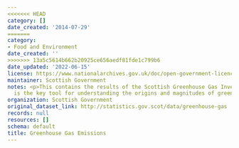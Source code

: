```yaml
---
<<<<<<< HEAD
category: []
date_created: '2014-07-29'
=======
category:
- Food and Environment
date_created: ''
>>>>>>> 13a5c5614b662b20925ce656aedf81fde1c799b6
date_updated: '2022-06-15'
license: https://www.nationalarchives.gov.uk/doc/open-government-licence/version/3/
maintainer: Scottish Government
notes: <p>This contains the results of the Scottish Greenhouse Gas Inventory, which
  is the key tool for understanding the origins and magnitudes of greenhouse emissions</p>
organization: Scottish Government
original_dataset_link: http://statistics.gov.scot/data/greenhouse-gas
records: null
resources: []
schema: default
title: Greenhouse Gas Emissions
---
```

